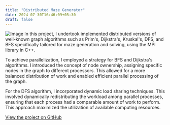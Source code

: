 ```yaml
---
title: "Distributed Maze Generator"
date: 2024-07-30T16:46:09+05:30
draft: false
---
```

![Image](/img/maze.png)
In this project, I undertook implemented distributed versions of well-known graph algorithms such as Prim's, Dijkstra's, Kruskal's, DFS, and BFS specifically tailored for maze generation and solving, using the MPI library in C++.

To achieve parallelization, I employed a strategy for BFS and Dijkstra's algorithms. I introduced the concept of node ownership, assigning specific nodes in the graph to different processors. This allowed for a more balanced distribution of work and enabled efficient parallel processing of the graph.

For the DFS algorithm, I incorporated dynamic load sharing techniques. This involved dynamically redistributing the workload among parallel processes, ensuring that each process had a comparable amount of work to perform. This approach maximized the utilization of available computing resources.


[View the project on GitHub](https://github.com/andTEJAsan/Distributed_Maze_Gen)